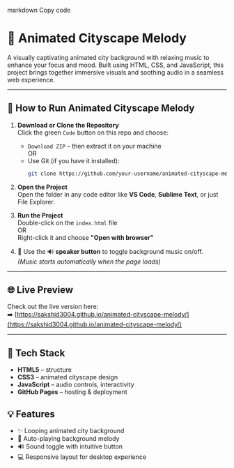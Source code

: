 markdown
Copy code
# 🌆 Animated Cityscape Melody

A visually captivating animated city background with relaxing music to enhance your focus and mood. Built using HTML, CSS, and JavaScript, this project brings together immersive visuals and soothing audio in a seamless web experience.

---

## 🚀 How to Run Animated Cityscape Melody

1. **Download or Clone the Repository**  
   Click the green `Code` button on this repo and choose:
   - `Download ZIP` – then extract it on your machine  
   OR  
   - Use Git (if you have it installed):
     ```bash
     git clone https://github.com/your-username/animated-cityscape-melody.git
     ```

2. **Open the Project**  
   Open the folder in any code editor like **VS Code**, **Sublime Text**, or just File Explorer.

3. **Run the Project**  
   Double-click on the `index.html` file  
   OR  
   Right-click it and choose **"Open with browser"**

4. 🎵 Use the 🔊 **speaker button** to toggle background music on/off.  
   *(Music starts automatically when the page loads)*

---

## 🌐 Live Preview

Check out the live version here:  
➡️ [https://sakshid3004.github.io/animated-cityscape-melody/](https://sakshid3004.github.io/animated-cityscape-melody/)

---

## 📁 Tech Stack

- **HTML5** – structure  
- **CSS3** – animated cityscape design  
- **JavaScript** – audio controls, interactivity  
- **GitHub Pages** – hosting & deployment


## 💡 Features

- ✨ Looping animated city background  
- 🎼 Auto-playing background melody  
- 🔊 Sound toggle with intuitive button  
- 💻 Responsive layout for desktop experience
